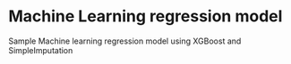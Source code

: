 # Machine Learning regression model
Sample Machine learning regression model using XGBoost and SimpleImputation
